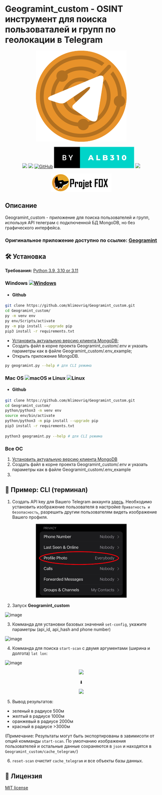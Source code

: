 # **Geogramint_custom - OSINT инструмент для поиска пользоваталей и групп по геолокации в Telegram**

<p align="center">
<img src="https://github.com/Alb-310/Geogramint/blob/master/appfiles/Geogramint.png" width="300"/>
</p>

<p align="center"> <img src="https://img.shields.io/badge/version-1.4-orange" /> <img src="https://img.shields.io/badge/PYTHON-03b1fc?style=for-the-badge&logo=python"/> <a href="https://github.com/Alb-310"> <img alt="GitHub" src="https://img.shields.io/badge/GitHub-100000?style=for-the-badge&logo=github&logoColor=white"/><a/> <a href="https://twitter.com/Alb_310"> <img src="https://github.com/Alb-310/Geogramint/blob/master/.github/by-alb310.svg"/><a/> <img src="https://img.shields.io/badge/License-GPLv3-blue.svg"/>
<p align="center"> <a href="https://projetfox.com/"> <img src="https://github.com/Alb-310/Geogramint/blob/master/.github/fox%20badge.png" width="200"/> <a/>

## **Описание**

Geogramint_custom - приложение для поиска пользователей и групп, используя API телеграм с подключенной БД MongoDB, но без графического интерфейса.

### Оригинальное приложение доступно по ссылке: [Geogramint](https://github.com/Alb-310/Geogramint/)<br>

## 🛠️ Установка

**Требования:** [Python 3.9, 3.10 or 3.11](https://www.python.org/downloads/release/python-3112/)<br>

### Windows [![Windows](https://img.shields.io/badge/Windows-03b1fc?style=for-the-badge&logo=windows)](https://svgshare.com/i/ZhY.svg)

+ #### Github

```bash
git clone https://github.com/Alimovriq/Geogramint_custom.git
cd Geogramint_custom/
py -m venv env
py env/Scripts/activate
py -m pip install --upgrade pip
pip3 install -r requirements.txt
```

- [Установить актуальную версию клиента MongoDB](https://www.mongodb.com/try/download/community);
- Создать файл в корне проекта Geogramint_custom/.env и указать параметры как в файле Geogramint_custom/.env_example;
- Открыть приложение MongoDB.

```bash
py geogramint.py --help # для CLI режима
```

### Mac OS  ![macOS](https://img.shields.io/badge/Mac_OS-abbfc7?style=for-the-badge&logo=apple) и Linux ![Linux](https://img.shields.io/badge/Linux-ffffff?style=for-the-badge&logo=linux)

+ #### Github

```bash
git clone https://github.com/Alimovriq/Geogramint_custom.git
cd Geogramint_custom/
python/python3 -m venv env
source env/bin/activate
python/python3 -m pip install --upgrade pip
pip3 install -r requirements.txt

python3 geogramint.py --help # для CLI режима
```

### Все ОС
1. [Установить актуальную версию клиента MongoDB](https://www.mongodb.com/try/download/community)
2. Создать файл в корне проекта Geogramint_custom/.env и указать параметры как в файле Geogramint_custom/.env_example
3. 

## 📡 Пример: CLI (терминал)

1. Создать API key для Вашего Telegram аккаунта [здесь](https://my.telegram.org). Необходимо установить изображение пользователя в настройке `Приватность и безопасность`, разрешить другим пользователям видеть изображение Вашего профиля.

<p align="center"> <img src="https://github.com/Alb-310/Geogramint/blob/master/.github/privacy_settings.jpg" width="300"/>

2. Запуск **Geogramint_custom**

![image](https://user-images.githubusercontent.com/52386954/210659094-506e3018-6784-4602-bf4e-e446534f6f15.png)

3. Комманда для установки базовых значений `set-config`, укажите параметры (api_id, api_hash and phone number)

![image](https://user-images.githubusercontent.com/52386954/210659472-dbb1804e-dd8a-468e-b0a1-bfcd77652113.png)

4. Комманда для поиска `start-scan` с двумя аргументами (ширина и долгота) `lat lon`:

![image](https://user-images.githubusercontent.com/52386954/210659762-4fffc2ac-957d-4377-9615-d339dcb17aef.png)

 <p align="center"> <img src="https://user-images.githubusercontent.com/52386954/210661716-9a3db8c7-4627-447e-b18b-dcf2c8c54a36.png" width="500"/>
  <p align="center"> ⬇ </p>
  
<p align="center"> <img src="https://user-images.githubusercontent.com/52386954/210661742-7e7a6242-5915-4b0e-a52d-38d4dd779eff.png" width="500"/>

5. Вывод результатов:

+ зеленый в радиусе 500м
+ желтый в радиусе 1000м
+ оранжевый в радиусе 2000м
+ красный в радиусе >3000м

(Примечание: Результаты могут быть экспортированы в завимисоти от опций комманды `start-scan`. По умолчанию изображения пользователей и остальные данные сохраняются в `json` и находятся в `Geogramint_custom/cache_telegram/`)

6. `reset-scan` очистит `cache_telegram` и все объекты базы данных.
  
## 📝 Лицензия

[MIT license](https://opensource.org/license/mit)
